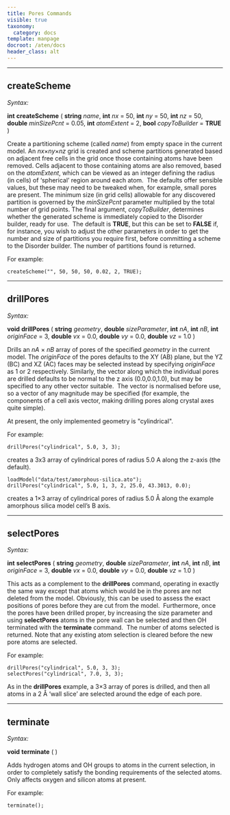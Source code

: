 ```yaml
---
title: Pores Commands
visible: true
taxonomy:
  category: docs
template: manpage
docroot: /aten/docs
header_class: alt
---
```


---

## createScheme <a id="createscheme"></a>

_Syntax:_

**int** **createScheme** ( **string** _name_, **int** _nx_ = 50, **int** _ny_ = 50, **int** _nz_ = 50, **double** _minSizePcnt_ = 0.05, **int** _atomExtent_ = 2, **bool** _copyToBuilder_ = **TRUE** )

Create a partitioning scheme (called _name_) from empty space in the current model. An _nx_×_ny_×_nz_ grid is created and scheme partitions generated based on adjacent free cells in the grid once those containing atoms have been removed. Cells adjacent to those containing atoms are also removed, based on the _atomExtent_, which can be viewed as an integer defining the radius (in cells) of ‘spherical’ region around each atom.  The defaults offer sensible values, but these may need to be tweaked when, for example, small pores are present. The minimum size (in grid cells) allowable for any discovered partition is governed by the _minSizePcnt_ parameter multiplied by the total number of grid points. The final argument, _copyToBuilder_, determines whether the generated scheme is immediately copied to the Disorder builder, ready for use.  The default is **TRUE**, but this can be set to **FALSE** if, for instance, you wish to adjust the other parameters in order to get the number and size of partitions you require first, before committing a scheme to the Disorder builder. The number of partitions found is returned.

For example:


```
createScheme("", 50, 50, 50, 0.02, 2, TRUE);
```


---

## drillPores <a id="drillpores"></a>

_Syntax:_

**void** **drillPores** ( **string** _geometry_, **double** _sizeParameter_, **int** _nA_, **int** _nB_, **int** _originFace_ = 3, **double** _vx_ = 0.0, **double** _vy_ = 0.0, **double** _vz_ = 1.0 )

Drills an _nA_ × _nB_ array of pores of the specified _geometry_ in the current model. The _originFace_ of the pores defaults to the XY (AB) plane, but the YZ (BC) and XZ (AC) faces may be selected instead by specifying _originFace_ as 1 or 2 respectively. Similarly, the vector along which the individual pores are drilled defaults to be normal to the z axis (0.0,0.0,1.0), but may be specified to any other vector suitable.  The vector is normalised before use, so a vector of any magnitude may be specified (for example, the components of a cell axis vector, making drilling pores along crystal axes quite simple).

At present, the only implemented geometry is "cylindrical".

For example:


```
drillPores("cylindrical", 5.0, 3, 3);
```


creates a 3x3 array of cylindrical pores of radius 5.0 A along the z-axis (the default).

```
loadModel("data/test/amorphous-silica.ato");
drillPores("cylindrical", 5.0, 1, 3, 2, 25.0, 43.3013, 0.0);
```

creates a 1×3 array of cylindrical pores of radius 5.0 Å along the example amorphous silica model cell’s B axis.

---

## selectPores <a id="selectpores"></a>

_Syntax:_

**int** **selectPores** ( **string** _geometry_, **double** _sizeParameter_, **int** _nA_, **int** _nB_, **int** _originFace_ = 3, **double** _vx_ = 0.0, **double** _vy_ = 0.0, **double** _vz_ = 1.0 )

This acts as a complement to the **drillPores** command, operating in exactly the same way except that atoms which would be in the pores are not deleted from the model. Obviously, this can be used to assess the exact positions of pores before they are cut from the model.  Furthermore, once the pores have been drilled proper, by increasing the size parameter and using **selectPores** atoms in the pore wall can be selected and then OH terminated with the **terminate** command.  The number of atoms selected is returned. Note that any existing atom selection is cleared before the new pore atoms are selected.

For example:

```
drillPores("cylindrical", 5.0, 3, 3);
selectPores("cylindrical", 7.0, 3, 3);
```

As in the **drillPores** example, a 3×3 array of pores is drilled, and then all atoms in a 2 Å ‘wall slice’ are selected around the edge of each pore.

---

## terminate <a id="terminate"></a>

_Syntax:_

**void** **terminate** ( )

Adds hydrogen atoms and OH groups to atoms in the current selection, in order to completely satisfy the bonding requirements of the selected atoms. Only affects oxygen and silicon atoms at present.

For example:


```
terminate();
```



